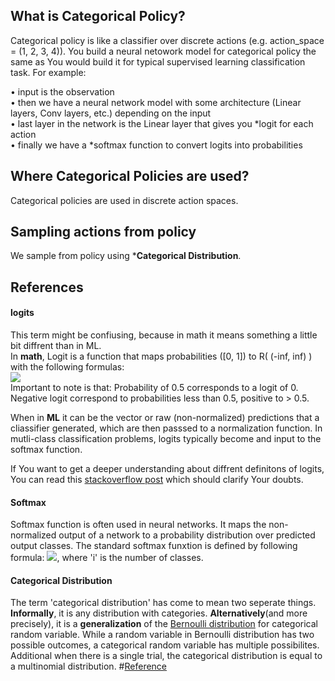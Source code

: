 ## What is Categorical Policy?
Categorical policy is like a classifier over discrete actions (e.g. action_space = (1, 2, 3, 4)).
You build a neural netowork model for categorical policy the same as You would build it for typical supervised learning  classification task. For example:  
  
• input is the observation  
• then we have a neural network model with some architecture (Linear layers, Conv layers, etc.)
   depending on the input  
• last layer in the network is the Linear layer that gives you *logit for each action  
• finally we have a *softmax function to convert logits into probabilities  

## Where Categorical Policies are used?
Categorical policies are used in discrete action spaces.

## Sampling actions from policy
We sample from policy using *__Categorical Distribution__.
## References
#### logits  
This term might be confiusing, because in math it means something a little bit diffrent than in ML.  
In __math__, Logit is a function that maps probabilities ([0, 1]) to R( (-inf, inf) ) with the following formulas:  
![](https://i.stack.imgur.com/zto5q.png)  
Important to note is that: Probability of 0.5 corresponds to a logit of 0. Negative logit correspond to probabilities less than 0.5, positive to > 0.5.

When in __ML__ it can be the vector or raw (non-normalized) predictions that a cliassifier generated, which are then passsed to a normalization function. In mutli-class classification problems, logits typically become and input to the softmax function.

If You want to get a deeper understanding about diffrent definitons of logits, You can read this [stackoverflow post](https://stackoverflow.com/questions/41455101/what-is-the-meaning-of-the-word-logits-in-tensorflow) which should clarify Your doubts.
#### Softmax
Softmax function is often used in neural networks. It maps the non-normalized output of a network to a probability distribution over predicted output classes. The standard softmax funxtion is defined by following formula:
![](https://i.stack.imgur.com/iP8Du.png), where 'i' is the number of classes.
#### Categorical Distribution
The term 'categorical distribution' has come to mean two seperate things. __Informally__, it is any
distribution with categories. __Alternatively__(and more precisely), it is a __generalization__ of the [Bernoulli distribution](https://www.statisticshowto.com/categorical-distribution) for categorical random variable. While a random variable in Bernoulli distribution has two possible outcomes, a categorical random variable
has multiple possibilites. Additional when there is a single trial, the categorical distribution is equal to a multinomial
distribution. #[Reference](https://www.statisticshowto.com/categorical-distribution)
